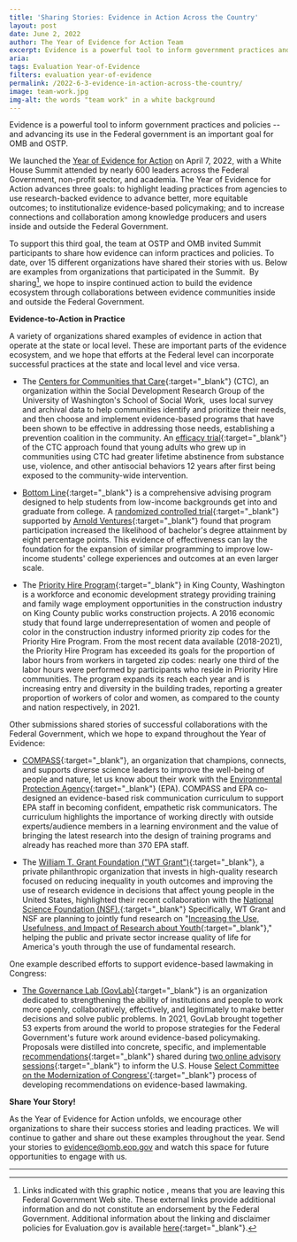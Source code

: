 ```yaml
---
title: 'Sharing Stories: Evidence in Action Across the Country'
layout: post
date: June 2, 2022
author: The Year of Evidence for Action Team
excerpt: Evidence is a powerful tool to inform government practices and policies – and advancing its use in the Federal government is an important goal for OMB and OSTP.
aria: 
tags: Evaluation Year-of-Evidence
filters: evaluation year-of-evidence
permalink: /2022-6-3-evidence-in-action-across-the-country/
image: team-work.jpg
img-alt: the words "team work" in a white background
---
```


Evidence is a powerful tool to inform government practices and policies -- and advancing its use in the Federal government is an important goal for OMB and OSTP.

We launched the [Year of Evidence for Action]({{site.baseurl}}/2022-4-7-year-of-evidence-for-action/) on April 7, 2022, with a White House Summit attended by nearly 600 leaders across the Federal Government, non-profit sector, and academia. The Year of Evidence for Action advances three goals: to highlight leading practices from agencies to use research-backed evidence to advance better, more equitable outcomes; to institutionalize evidence-based policymaking; and to increase connections and collaboration among knowledge producers and users inside and outside the Federal Government.

To support this third goal, the team at OSTP and OMB invited Summit participants to share how evidence can inform practices and policies. To date, over 15 different organizations have shared their stories with us. Below are examples from organizations that participated in the Summit.  By sharing[^1], we hope to inspire continued action to build the evidence ecosystem through collaborations between evidence communities inside and outside the Federal Government.

**Evidence-to-Action in Practice**

A variety of organizations shared examples of evidence in action that operate at the state or local level. These are important parts of the evidence ecosystem, and we hope that efforts at the Federal level can incorporate successful practices at the state and local level and vice versa. 

- The [Centers for Communities that Care](https://www.communitiesthatcare.net/about/){:target="_blank"} (CTC), an organization within the Social Development Research Group of the University of Washington's School of Social Work,  uses local survey and archival data to help communities identify and prioritize their needs, and then choose and implement evidence-based programs that have been shown to be effective in addressing those needs, establishing a prevention coalition in the community. An [efficacy trial](https://link.springer.com/article/10.1007/s11121-021-01218-7){:target="_blank"} of the CTC approach found that young adults who grew up in communities using CTC had greater lifetime abstinence from substance use, violence, and other antisocial behaviors 12 years after first being exposed to the community-wide intervention.

- [Bottom Line](https://evidencebasedprograms.org/programs/bottom-line/){:target="_blank"} is a comprehensive advising program designed to help students from low-income backgrounds get into and graduate from college. A [randomized controlled trial](https://www.edworkingpapers.com/ai21-481){:target="_blank"} supported by [Arnold Ventures](https://www.arnoldventures.org/){:target="_blank"} found that program participation increased the likelihood of bachelor's degree attainment by eight percentage points. This evidence of effectiveness can lay the foundation for the expansion of similar programming to improve low-income students' college experiences and outcomes at an even larger scale.  

- The [Priority Hire Program](https://kingcounty.gov/depts/finance-business-operations/business-development-contract-compliance/programs/PriorityHire.aspx){:target="_blank"} in King County, Washington is a workforce and economic development strategy providing training and family wage employment opportunities in the construction industry on King County public works construction projects. A 2016 economic study that found large underrepresentation of women and people of color in the construction industry informed priority zip codes for the Priority Hire Program. From the most recent data available (2018-2021), the Priority Hire Program has exceeded its goals for the proportion of labor hours from workers in targeted zip codes: nearly one third of the labor hours were performed by participants who reside in Priority Hire communities. The program expands its reach each year and is increasing entry and diversity in the building trades, reporting a greater proportion of workers of color and women, as compared to the county and nation respectively, in 2021.

Other submissions shared stories of successful collaborations with the Federal Government, which we hope to expand throughout the Year of Evidence:

- [COMPASS](https://www.compassscicomm.org/){:target="_blank"}, an organization that champions, connects, and supports diverse science leaders to improve the well-being of people and nature, let us know about their work with the [Environmental Protection Agency](https://www.epa.gov/){:target="_blank"} (EPA). COMPASS and EPA co-designed an evidence-based risk communication curriculum to support EPA staff in becoming confident, empathetic risk communicators. The curriculum highlights the importance of working directly with outside experts/audience members in a learning environment and the value of bringing the latest research into the design of training programs and already has reached more than 370 EPA staff.

- The [William T. Grant Foundation ("WT Grant")](http://wtgrantfoundation.org/){:target="_blank"}, a private philanthropic organization that invests in high-quality research focused on reducing inequality in youth outcomes and improving the use of research evidence in decisions that affect young people in the United States, highlighted their recent collaboration with the [National Science Foundation (NSF).](https://www.nsf.gov/){:target="_blank"} Specifically, WT Grant and NSF are planning to jointly fund research on "[Increasing the Use, Usefulness, and Impact of Research about Youth](https://www.nsf.gov/news/news_summ.jsp?cntn_id=304146&org=SBE&from=news){:target="_blank"}," helping the public and private sector increase quality of life for America's youth through the use of fundamental research.

One example described efforts to support evidence-based lawmaking in Congress:

- [The Governance Lab (GovLab)](https://thegovlab.org/){:target="_blank"} is an organization dedicated to strengthening the ability of institutions and people to work more openly, collaboratively, effectively, and legitimately to make better decisions and solve public problems. In 2021, GovLab brought together 53 experts from around the world to propose strategies for the Federal Government's future work around evidence-based policymaking. Proposals were distilled into concrete, specific, and implementable [recommendations](https:/modernization.smartercrowdsourcing.org/recommendations.html){:target="_blank"} shared during [two online advisory sessions](https:/modernization.smartercrowdsourcing.org/){:target="_blank"} to inform the U.S. House [Select Committee on the Modernization of Congress'](https:/modernization.smartercrowdsourcing.org/){:target="_blank"} process of developing recommendations on evidence-based lawmaking.

**Share Your Story!**

As the Year of Evidence for Action unfolds, we encourage other organizations to share their success stories and leading practices. We will continue to gather and share out these examples throughout the year. Send your stories to <evidence@omb.eop.gov> and watch this space for future opportunities to engage with us.

* * * * *

[^1]: Links indicated with this graphic notice<span class="usa-link--external"></span> , means that you are leaving this Federal Government Web site. These external links provide additional information and do not constitute an endorsement by the Federal Government. Additional information about the linking and disclaimer policies for Evaluation.gov is available [here](https://www.gsa.gov/website-information/website-policies){:target="_blank"}.